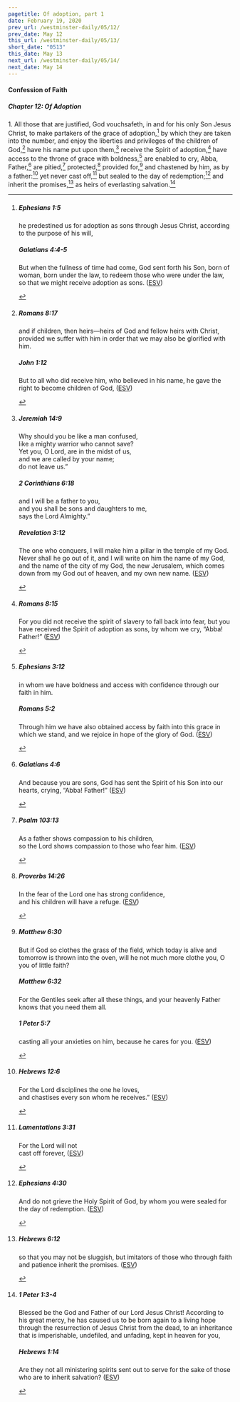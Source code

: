 ```yaml
---
pagetitle: Of adoption, part 1
date: February 19, 2020
prev_url: /westminster-daily/05/12/
prev_date: May 12
this_url: /westminster-daily/05/13/
short_date: "0513"
this_date: May 13
next_url: /westminster-daily/05/14/
next_date: May 14
---
```


#### Confession of Faith

##### Chapter 12: Of Adoption

<span class="q">1.</span> All those that are justified, God vouchsafeth, in and for his only Son Jesus Christ, to make partakers of the grace of adoption,[^fnref:wcf1] by which they are taken into the number, and enjoy the liberties and privileges of the children of God,[^fnref:wcf2] have his name put upon them,[^fnref:wcf3] receive the Spirit of adoption,[^fnref:wcf4] have access to the throne of grace with boldness,[^fnref:wcf5] are enabled to cry, Abba, Father,[^fnref:wcf6] are pitied,[^fnref:wcf7] protected,[^fnref:wcf8] provided for,[^fnref:wcf9] and chastened by him, as by a father:[^fnref:wcf10] yet never cast off,[^fnref:wcf11] but sealed to the day of redemption;[^fnref:wcf12] and inherit the promises,[^fnref:wcf13] as heirs of everlasting salvation.[^fnref:wcf14]

[^fnref:wcf1]: <div class="esv"><h5>Ephesians 1:5</h5> <div class="esv-text"><p id="p49001005.01-1">he predestined us for adoption as sons through Jesus Christ, according to the purpose of his will,</p> </div><h5>Galatians 4:4-5</h5> <div class="esv-text"><p id="p48004004.01-2">But when the fullness of time had come, God sent forth his Son, born of woman, born under the law, to redeem those who were under the law, so that we might receive adoption as sons.  (<a href="http://www.esv.org" class="copyright">ESV</a>)</p> </div> </div>

[^fnref:wcf2]: <div class="esv"><h5>Romans 8:17</h5> <div class="esv-text"><p id="p45008017.01-1">and if children, then heirs&#8212;heirs of God and fellow heirs with Christ, provided we suffer with him in order that we may also be glorified with him.</p> </div><h5>John 1:12</h5> <div class="esv-text"><p id="p43001012.01-2">But to all who did receive him, who believed in his name, he gave the right to become children of God,  (<a href="http://www.esv.org" class="copyright">ESV</a>)</p> </div> </div>

[^fnref:wcf3]: <div class="esv"><h5>Jeremiah 14:9</h5> <div class="esv-text"><div class="block-indent"> <p class="line-group" id="p24014009.01-1">Why should you be like a man confused,<br /> <span class="indent"></span>like a mighty warrior who cannot save?<br /> Yet you, O <span class="small-caps">Lord</span>, are in the midst of us,<br /> <span class="indent"></span>and we are called by your name;<br /> <span class="indent"></span>do not leave us.&#8221;</p> </div> </div><h5>2 Corinthians 6:18</h5> <div class="esv-text"><div class="block-indent"> <p class="line-group" id="p47006018.01-2">and I will be a father to you,<br /> <span class="indent"></span>and you shall be sons and daughters to me,<br /> says the Lord Almighty.&#8221;</p> </div> </div><h5>Revelation 3:12</h5> <div class="esv-text"><p id="p66003012.01-3"><span class="woc">The one who conquers, I will make him a pillar in the temple of my God. Never shall he go out of it, and I will write on him the name of my God, and the name of the city of my God, the new Jerusalem, which comes down from my God out of heaven, and my own new name.</span>  (<a href="http://www.esv.org" class="copyright">ESV</a>)</p> </div> </div>

[^fnref:wcf4]: <div class="esv"><h5>Romans 8:15</h5> <div class="esv-text"><p id="p45008015.01-1">For you did not receive the spirit of slavery to fall back into fear, but you have received the Spirit of adoption as sons, by whom we cry, &#8220;Abba! Father!&#8221;  (<a href="http://www.esv.org" class="copyright">ESV</a>)</p> </div> </div>

[^fnref:wcf5]: <div class="esv"><h5>Ephesians 3:12</h5> <div class="esv-text"><p id="p49003012.01-1">in whom we have boldness and access with confidence through our faith in him.</p> </div><h5>Romans 5:2</h5> <div class="esv-text"><p id="p45005002.01-2">Through him we have also obtained access by faith into this grace in which we stand, and we rejoice in hope of the glory of God.  (<a href="http://www.esv.org" class="copyright">ESV</a>)</p> </div> </div>

[^fnref:wcf6]: <div class="esv"><h5>Galatians 4:6</h5> <div class="esv-text"><p id="p48004006.01-1">And because you are sons, God has sent the Spirit of his Son into our hearts, crying, &#8220;Abba! Father!&#8221;  (<a href="http://www.esv.org" class="copyright">ESV</a>)</p> </div> </div>

[^fnref:wcf7]: <div class="esv"><h5>Psalm 103:13</h5> <div class="esv-text"><div class="block-indent"> <p class="line-group" id="p19103013.01-1">As a father shows compassion to his children,<br /> <span class="indent"></span>so the <span class="small-caps">Lord</span> shows compassion to those who fear him.  (<a href="http://www.esv.org" class="copyright">ESV</a>)</p> </div> </div> </div>

[^fnref:wcf8]: <div class="esv"><h5>Proverbs 14:26</h5> <div class="esv-text"><div class="block-indent"> <p class="line-group" id="p20014026.01-1">In the fear of the <span class="small-caps">Lord</span> one has strong confidence,<br /> <span class="indent"></span>and his children will have a refuge.  (<a href="http://www.esv.org" class="copyright">ESV</a>)</p> </div> </div> </div>

[^fnref:wcf9]: <div class="esv"><h5>Matthew 6:30</h5> <div class="esv-text"><p id="p40006030.01-1"><span class="woc">But if God so clothes the grass of the field, which today is alive and tomorrow is thrown into the oven, will he not much more clothe you, O you of little faith?</span></p> </div><h5>Matthew 6:32</h5> <div class="esv-text"><p id="p40006032.01-2"><span class="woc">For the Gentiles seek after all these things, and your heavenly Father knows that you need them all.</span></p> </div><h5>1 Peter 5:7</h5> <div class="esv-text"><p id="p60005007.01-3">casting all your anxieties on him, because he cares for you.  (<a href="http://www.esv.org" class="copyright">ESV</a>)</p> </div> </div>

[^fnref:wcf10]: <div class="esv"><h5>Hebrews 12:6</h5> <div class="esv-text"><div class="block-indent"> <p class="line-group" id="p58012006.01-1">For the Lord disciplines the one he loves,<br /> <span class="indent"></span>and chastises every son whom he receives.&#8221;  (<a href="http://www.esv.org" class="copyright">ESV</a>)</p> </div> </div> </div>

[^fnref:wcf11]: <div class="esv"><h5>Lamentations 3:31</h5> <div class="esv-text"><div class="block-indent"> <p class="line-group" id="p25003031.01-1">For the Lord will not<br /> <span class="indent"></span>cast off forever,  (<a href="http://www.esv.org" class="copyright">ESV</a>)</p> </div> </div> </div>

[^fnref:wcf12]: <div class="esv"><h5>Ephesians 4:30</h5> <div class="esv-text"><p id="p49004030.01-1">And do not grieve the Holy Spirit of God, by whom you were sealed for the day of redemption.  (<a href="http://www.esv.org" class="copyright">ESV</a>)</p> </div> </div>

[^fnref:wcf13]: <div class="esv"><h5>Hebrews 6:12</h5> <div class="esv-text"><p id="p58006012.01-1">so that you may not be sluggish, but imitators of those who through faith and patience inherit the promises.  (<a href="http://www.esv.org" class="copyright">ESV</a>)</p> </div> </div>

[^fnref:wcf14]: <div class="esv"><h5>1 Peter 1:3-4</h5> <div class="esv-text"> <p id="p60001003.07-1">Blessed be the God and Father of our Lord Jesus Christ! According to his great mercy, he has caused us to be born again to a living hope through the resurrection of Jesus Christ from the dead, to an inheritance that is imperishable, undefiled, and unfading, kept in heaven for you,</p> </div><h5>Hebrews 1:14</h5> <div class="esv-text"><p class="same-paragraph" id="p58001014.01-2">Are they not all ministering spirits sent out to serve for the sake of those who are to inherit salvation?  (<a href="http://www.esv.org" class="copyright">ESV</a>)</p> </div> </div>

